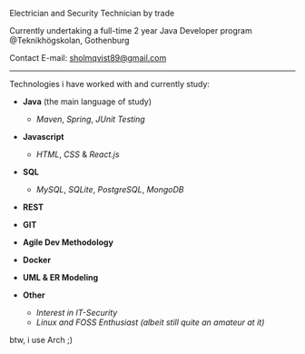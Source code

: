 Electrician and Security Technician by trade


Currently undertaking a full-time 2 year Java Developer program @Teknikhögskolan, Gothenburg


Contact E-mail: sholmqvist89@gmail.com

---

Technologies i have worked with and currently study:


- **Java** (the main language of study)
	- *Maven*, *Spring*, *JUnit Testing*



- **Javascript** 
	- *HTML*, *CSS* & *React.js*


- **SQL**
	- *MySQL*, *SQLite*, *PostgreSQL*, *MongoDB*


- **REST**

- **GIT**

- **Agile Dev Methodology**

- **Docker** 

- **UML & ER Modeling**


- **Other**
	- *Interest in IT-Security*
	- *Linux and FOSS Enthusiast (albeit still quite an amateur at it)*


btw, i use Arch ;)
